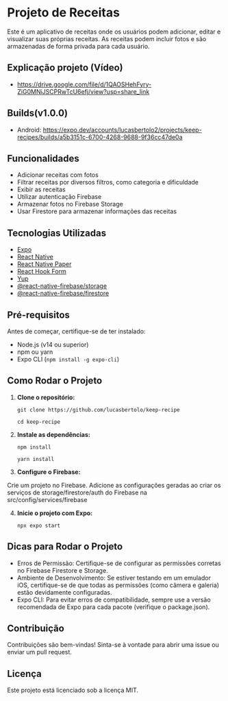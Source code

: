 # Projeto de Receitas

Este é um aplicativo de receitas onde os usuários podem adicionar, editar e visualizar suas próprias receitas. As receitas podem incluir fotos e são armazenadas de forma privada para cada usuário.

## Explicação projeto (Vídeo)

- https://drive.google.com/file/d/1QAOSHehFyry-ZiG0MNiJSCPRwTcU6efj/view?usp=share_link

## Builds(v1.0.0)

- Android: https://expo.dev/accounts/lucasbertolo2/projects/keep-recipes/builds/a5b3151c-6700-4268-9688-9f36cc47de0a

## Funcionalidades

- Adicionar receitas com fotos
- Filtrar receitas por diversos filtros, como categoria e dificuldade
- Exibir as receitas
- Utilizar autenticação Firebase
- Armazenar fotos no Firebase Storage
- Usar Firestore para armazenar informações das receitas

## Tecnologias Utilizadas

- [Expo](https://expo.dev/)
- [React Native](https://reactnative.dev/)
- [React Native Paper](https://callstack.github.io/react-native-paper/)
- [React Hook Form](https://react-hook-form.com/)
- [Yup](https://github.com/jquense/yup)
- [@react-native-firebase/storage](https://rnfirebase.io/storage/usage)
- [@react-native-firebase/firestore](https://rnfirebase.io/firestore/usage)

## Pré-requisitos

Antes de começar, certifique-se de ter instalado:

- Node.js (v14 ou superior)
- npm ou yarn
- Expo CLI (`npm install -g expo-cli`)

## Como Rodar o Projeto

1. **Clone o repositório:**

   ```git clone https://github.com/lucasbertolo/keep-recipe```
   
   ```cd keep-recipe```

2. **Instale as dependências:**

   ```npm install```

   ```yarn install```

3. **Configure o Firebase:**

Crie um projeto no Firebase.
Adicione as configurações geradas ao criar os serviços de storage/firestore/auth do Firebase na src/config/services/firebase

4. **Inicie o projeto com Expo:**

   ```npx expo start```

## Dicas para Rodar o Projeto

- Erros de Permissão: Certifique-se de configurar as permissões corretas no Firebase Firestore e Storage.
- Ambiente de Desenvolvimento: Se estiver testando em um emulador iOS, certifique-se de que todas as permissões (como câmera e galeria) estão devidamente configuradas.
- Expo CLI: Para evitar erros de compatibilidade, sempre use a versão recomendada de Expo para cada pacote (verifique o package.json).

## Contribuição

Contribuições são bem-vindas! Sinta-se à vontade para abrir uma issue ou enviar um pull request.

## Licença

Este projeto está licenciado sob a licença MIT.
